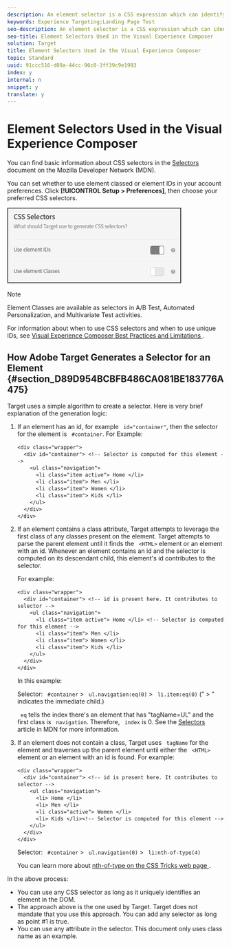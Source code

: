 ```yaml
---
description: An element selector is a CSS expression which can identify one or more elements.
keywords: Experience Targeting;Landing Page Test
seo-description: An element selector is a CSS expression which can identify one or more elements.
seo-title: Element Selectors Used in the Visual Experience Composer
solution: Target
title: Element Selectors Used in the Visual Experience Composer
topic: Standard
uuid: 91ccc516-d09a-44cc-96c0-3ff39c9e1993
index: y
internal: n
snippet: y
translate: y
---
```


# Element Selectors Used in the Visual Experience Composer

You can find basic information about CSS selectors in the [ Selectors ](https://developer.mozilla.org/en-US/docs/Web/Guide/CSS/Getting_started/Selectors) document on the Mozilla Developer Network (MDN). 

You can set whether to use element classed or element IDs in your account preferences. Click **[!UICONTROL  Setup > Preferences]**, then choose your preferred CSS selectors. 

![](assets/css_selectors.png) 


>[!NOTE]
>
>Element Classes are available as selectors in A/B Test, Automated Personalization, and Multivariate Test activities.



For information about when to use CSS selectors and when to use unique IDs, see [ Visual Experience Composer Best Practices and Limitations ](../c_experiences/c_experience_composer_best_practices.md#concept_E284B3F704C04406B174D9050A2528A6). 

## How Adobe Target Generates a Selector for an Element {#section_D89D954BCBFB486CA081BE183776A475}

Target uses a simple algorithm to create a selector. Here is very brief explanation of the generation logic: 


1. If an element has an id, for example ` id="container"`, then the selector for the element is ` #container`. For Example: 


   ```
   <div class="wrapper"> 
     <div id="container"> <!-- Selector is computed for this element --> 
       <ul class="navigation"> 
         <li class="item active"> Home </li> 
         <li class="item"> Men </li> 
         <li class="item"> Women </li> 
         <li class="item"> Kids </li> 
       </ul> 
     </div> 
   </div> 
   
   ```


1. If an element contains a class attribute, Target attempts to leverage the first class of any classes present on the element. Target attempts to parse the parent element until it finds the ` <HTML>` element or an element with an id. Whenever an element contains an id and the selector is computed on its descendant child, this element's id contributes to the selector. 

   For example: 


   ```
   <div class="wrapper"> 
     <div id="container"> <!-- id is present here. It contributes to selector --> 
       <ul class="navigation"> 
         <li class="item active"> Home </li> <!-- Selector is computed for this element --> 
         <li class="item"> Men </li> 
         <li class="item"> Women </li> 
         <li class="item"> Kids </li> 
       </ul> 
     </div> 
   </div>
   ```


   In this example: 

   Selector: ` #container` > ` ul.navigation:eq(0)` > ` li.item:eq(0)` (" &gt; " indicates the immediate child.) 

   ` eq` tells the index there's an element that has "tagName=UL" and the first class is ` navigation`. Therefore, ` index` is 0. See the [ Selectors ](https://developer.mozilla.org/en-US/docs/Web/Guide/CSS/Getting_started/Selectors) article in MDN for more information. 

1. If an element does not contain a class, Target uses ` tagName` for the element and traverses up the parent element until either the ` <HTML>` element or an element with an id is found. For example: 


   ```
   <div class="wrapper"> 
     <div id="container"> <!-- id is present here. It contributes to selector --> 
       <ul class="navigation"> 
         <li> Home </li> 
         <li> Men </li> 
         <li class="active"> Women </li> 
         <li> Kids </li><!-- Selector is computed for this element --> 
       </ul> 
     </div> 
   </div>
   ```


   Selector: ` #container` > ` ul.navigation(0)` > ` li:nth-of-type(4)` 

   You can learn more about [ nth-of-type on the CSS Tricks web page ](https://css-tricks.com/almanac/selectors/n/nth-of-type/). 



In the above process: 


* You can use any CSS selector as long as it uniquely identifies an element in the DOM.
* The approach above is the one used by Target. Target does not mandate that you use this approach. You can add any selector as long as point #1 is true.
* You can use any attribute in the selector. This document only uses class name as an example.

